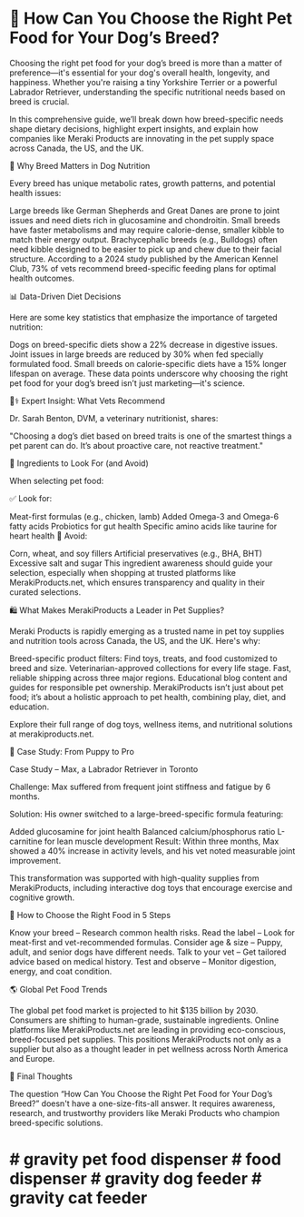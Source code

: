 # 🐾 How Can You Choose the Right Pet Food for Your Dog’s Breed?

Choosing the right pet food for your dog’s breed is more than a matter of preference—it's essential for your dog's overall health, longevity, and happiness. Whether you're raising a tiny Yorkshire Terrier or a powerful Labrador Retriever, understanding the specific nutritional needs based on breed is crucial.

In this comprehensive guide, we’ll break down how breed-specific needs shape dietary decisions, highlight expert insights, and explain how companies like Meraki Products are innovating in the pet supply space across Canada, the US, and the UK.

🦴 Why Breed Matters in Dog Nutrition

Every breed has unique metabolic rates, growth patterns, and potential health issues:

Large breeds like German Shepherds and Great Danes are prone to joint issues and need diets rich in glucosamine and chondroitin.
Small breeds have faster metabolisms and may require calorie-dense, smaller kibble to match their energy output.
Brachycephalic breeds (e.g., Bulldogs) often need kibble designed to be easier to pick up and chew due to their facial structure.
According to a 2024 study published by the American Kennel Club, 73% of vets recommend breed-specific feeding plans for optimal health outcomes.

📊 Data-Driven Diet Decisions

Here are some key statistics that emphasize the importance of targeted nutrition:

Dogs on breed-specific diets show a 22% decrease in digestive issues.
Joint issues in large breeds are reduced by 30% when fed specially formulated food.
Small breeds on calorie-specific diets have a 15% longer lifespan on average.
These data points underscore why choosing the right pet food for your dog’s breed isn’t just marketing—it's science.

👨⚕️ Expert Insight: What Vets Recommend

Dr. Sarah Benton, DVM, a veterinary nutritionist, shares:

"Choosing a dog’s diet based on breed traits is one of the smartest things a pet parent can do. It’s about proactive care, not reactive treatment."

🥩 Ingredients to Look For (and Avoid)

When selecting pet food:

✅ Look for:

Meat-first formulas (e.g., chicken, lamb)
Added Omega-3 and Omega-6 fatty acids
Probiotics for gut health
Specific amino acids like taurine for heart health
🚫 Avoid:

Corn, wheat, and soy fillers
Artificial preservatives (e.g., BHA, BHT)
Excessive salt and sugar
This ingredient awareness should guide your selection, especially when shopping at trusted platforms like MerakiProducts.net, which ensures transparency and quality in their curated selections.

🛍️ What Makes MerakiProducts a Leader in Pet Supplies?

Meraki Products is rapidly emerging as a trusted name in pet toy supplies and nutrition tools across Canada, the US, and the UK. Here's why:

 Breed-specific product filters: Find toys, treats, and food customized to breed and size.
 Veterinarian-approved collections for every life stage.
 Fast, reliable shipping across three major regions.
 Educational blog content and guides for responsible pet ownership.
MerakiProducts isn’t just about pet food; it’s about a holistic approach to pet health, combining play, diet, and education.

Explore their full range of dog toys, wellness items, and nutritional solutions at merakiproducts.net.

🧪 Case Study: From Puppy to Pro

Case Study – Max, a Labrador Retriever in Toronto

Challenge: Max suffered from frequent joint stiffness and fatigue by 6 months.

Solution: His owner switched to a large-breed-specific formula featuring:

Added glucosamine for joint health
Balanced calcium/phosphorus ratio
L-carnitine for lean muscle development
Result: Within three months, Max showed a 40% increase in activity levels, and his vet noted measurable joint improvement.

This transformation was supported with high-quality supplies from MerakiProducts, including interactive dog toys that encourage exercise and cognitive growth.

🎯 How to Choose the Right Food in 5 Steps

Know your breed – Research common health risks.
Read the label – Look for meat-first and vet-recommended formulas.
Consider age & size – Puppy, adult, and senior dogs have different needs.
Talk to your vet – Get tailored advice based on medical history.
Test and observe – Monitor digestion, energy, and coat condition.

🌎 Global Pet Food Trends

The global pet food market is projected to hit $135 billion by 2030.
Consumers are shifting to human-grade, sustainable ingredients.
Online platforms like MerakiProducts.net are leading in providing eco-conscious, breed-focused pet supplies.
This positions MerakiProducts not only as a supplier but also as a thought leader in pet wellness across North America and Europe.


🔗 Final Thoughts

The question “How Can You Choose the Right Pet Food for Your Dog’s Breed?” doesn't have a one-size-fits-all answer. It requires awareness, research, and trustworthy providers like Meraki Products who champion breed-specific solutions.
# # gravity pet food dispenser # food dispenser # gravity dog feeder # gravity cat feeder
